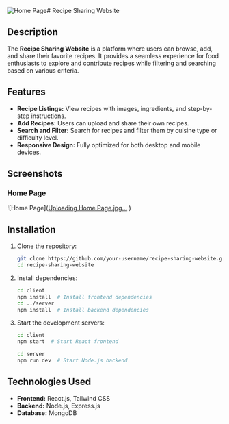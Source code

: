 ![Home Page](https://github.com/user-attachments/assets/5ac6d4ba-c8bf-471c-bc63-9e4a52a40572)# Recipe Sharing Website

## Description
The **Recipe Sharing Website** is a platform where users can browse, add, and share their favorite recipes. It provides a seamless experience for food enthusiasts to explore and contribute recipes while filtering and searching based on various criteria.

## Features
- **Recipe Listings:** View recipes with images, ingredients, and step-by-step instructions.
- **Add Recipes:** Users can upload and share their own recipes.
- **Search and Filter:** Search for recipes and filter them by cuisine type or difficulty level.
- **Responsive Design:** Fully optimized for both desktop and mobile devices.

## Screenshots
### Home Page
![Home Page]([Uploading Home Page.jpg…]()
)

## Installation
1. Clone the repository:
   ```bash
   git clone https://github.com/your-username/recipe-sharing-website.git
   cd recipe-sharing-website
   ```
2. Install dependencies:
   ```bash
   cd client
   npm install  # Install frontend dependencies
   cd ../server
   npm install  # Install backend dependencies
   ```
3. Start the development servers:
   ```bash
   cd client
   npm start  # Start React frontend
   ```
   ```bash
   cd server
   npm run dev  # Start Node.js backend
   ```

## Technologies Used
- **Frontend:** React.js, Tailwind CSS
- **Backend:** Node.js, Express.js
- **Database:** MongoDB
